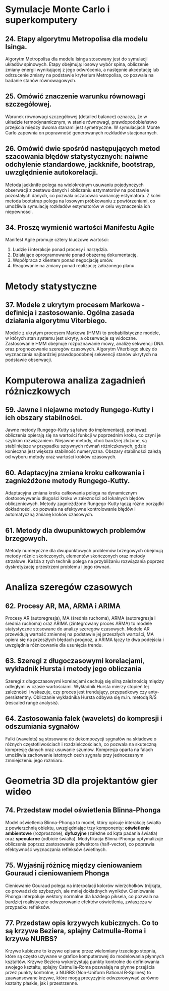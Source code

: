 # Symulacje Monte Carlo i superkomputery

## 24. Etapy algorytmu Metropolisa dla modelu Isinga.

Algorytm Metropolisa dla modelu Isinga stosowany jest do symulacji układów spinowych. Etapy obejmują: losowy wybór spina, obliczenie zmiany energii wynikającej z jego odwrócenia, a następnie akceptację lub odrzucenie zmiany na podstawie kryterium Metropolisa, co pozwala na badanie stanów równowagowych.

## 25. Omówić znaczenie warunku równowagi szczegółowej.

Warunek równowagi szczegółowej (detailed balance) oznacza, że w układzie termodynamicznym, w stanie równowagi, prawdopodobieństwo przejścia między dwoma stanami jest symetryczne. W symulacjach Monte Carlo zapewnia on poprawność generowanych rozkładów stacjonarnych.

## 26. Omówić dwie spośród następujących metod szacowania błędów statystycznych: naiwne odchylenie standardowe, jackknife, bootstrap, uwzględnienie autokorelacji.

Metoda jackknife polega na wielokrotnym usuwaniu pojedynczych obserwacji z zestawu danych i obliczaniu estymatorów na podstawie pozostałych danych, co pozwala oszacować wariancję estymatora. Z kolei metoda bootstrap polega na losowym próbkowaniu z powtórzeniami, co umożliwia symulację rozkładów estymatorów w celu wyznaczenia ich niepewności.

## 34. Proszę wymienić wartości Manifestu Agile

Manifest Agile promuje cztery kluczowe wartości:

1. Ludzie i interakcje ponad procesy i narzędzia.
2. Działające oprogramowanie ponad obszerną dokumentację.
3. Współpraca z klientem ponad negocjację umów.
4. Reagowanie na zmiany ponad realizację założonego planu.

# Metody statystyczne

## 37. Modele z ukrytym procesem Markowa - definicja i zastosowanie. Ogólna zasada działania algorytmu Viterbiego.

Modele z ukrytym procesem Markowa (HMM) to probabilistyczne modele, w których stan systemu jest ukryty, a obserwacje są widoczne. Zastosowanie HMM obejmuje rozpoznawanie mowy, analizę sekwencji DNA oraz prognozowanie szeregów czasowych. Algorytm Viterbiego służy do wyznaczania najbardziej prawdopodobnej sekwencji stanów ukrytych na podstawie obserwacji.

# Komputerowa analiza zagadnień różniczkowych

## 59. Jawne i niejawne metody Rungego-Kutty i ich obszary stabilności.

Jawne metody Rungego-Kutty są łatwe do implementacji, ponieważ obliczenia opierają się na wartości funkcji w poprzednim kroku, co czyni je szybkim rozwiązaniem. Niejawne metody, choć bardziej złożone, są stabilniejsze w przypadku sztywnych równań różniczkowych, gdzie konieczna jest większa stabilność numeryczna. Obszary stabilności zależą od wyboru metody oraz wartości kroków czasowych.

## 60. Adaptacyjna zmiana kroku całkowania i zagnieżdżone metody Rungego-Kutty.

Adaptacyjna zmiana kroku całkowania polega na dynamicznym dostosowywaniu długości kroku w zależności od lokalnych błędów obliczeniowych. Metody zagnieżdżone Rungego-Kutty łączą różne porządki dokładności, co pozwala na efektywne kontrolowanie błędów i automatyczną zmianę kroków czasowych.

## 61. Metody dla dwupunktowych problemów brzegowych.

Metody numeryczne dla dwupunktowych problemów brzegowych obejmują metody różnic skończonych, elementów skończonych oraz metody strzałowe. Każda z tych technik polega na przybliżaniu rozwiązania poprzez dyskretyzację przestrzeni problemu i jego równań.

# Analiza szeregów czasowych

## 62. Procesy AR, MA, ARMA i ARIMA

Procesy AR (autoregresja), MA (średnia ruchoma), ARMA (autoregresja i średnia ruchoma) oraz ARIMA (zintegrowany proces ARMA) to modele statystyczne stosowane do analizy szeregów czasowych. Modele AR przewidują wartość zmiennej na podstawie jej przeszłych wartości, MA opiera się na przeszłych błędach prognoz, a ARIMA łączy te dwa podejścia i uwzględnia różnicowanie dla usunięcia trendu.

## 63. Szeregi z długoczasowymi korelacjami, wykładnik Hursta i metody jego obliczania

Szeregi z długoczasowymi korelacjami cechują się silną zależnością między odległymi w czasie wartościami. Wykładnik Hursta mierzy stopień tej zależności i wskazuje, czy proces jest trendujący, przypadkowy czy anty-persistentny. Obliczanie wykładnika Hursta odbywa się m.in. metodą R/S (rescaled range analysis).

## 64. Zastosowania falek (wavelets) do kompresji i odszumiania sygnałów

Falki (wavelets) są stosowane do dekompozycji sygnałów na składowe o różnych częstotliwościach i rozdzielczościach, co pozwala na skuteczną kompresję danych oraz usuwanie szumów. Kompresja oparta na falach umożliwia zachowanie istotnych cech sygnału przy jednoczesnym zmniejszeniu jego rozmiaru.

# Geometria 3D dla projektantów gier wideo

## 74. Przedstaw model oświetlenia Blinna-Phonga

Model oświetlenia Blinna-Phonga to model, który opisuje interakcję światła z powierzchnią obiektu, uwzględniając trzy komponenty: **oświetlenie ambientowe** (rozproszone), **dyfuzyjne** (zależne od kąta padania światła) oraz **specularne** (odbicie światła). Modyfikacja Blinna-Phonga optymalizuje obliczenia poprzez zastosowanie półwektora (half-vector), co poprawia efektywność wyznaczania refleksów świetlnych.

## 75. Wyjaśnij różnicę między cieniowaniem Gouraud i cieniowaniem Phonga

Cieniowanie Gouraud polega na interpolacji kolorów wierzchołków trójkąta, co prowadzi do szybszych, ale mniej dokładnych wyników. Cieniowanie Phonga interpoluje wektory normalne dla każdego piksela, co pozwala na bardziej realistyczne odwzorowanie efektów oświetlenia, zwłaszcza w przypadku refleksów.

## 77. Przedstaw opis krzywych kubicznych. Co to są krzywe Beziera, splajny Catmulla-Roma i krzywe NURBS?

Krzywe kubiczne to krzywe opisane przez wielomiany trzeciego stopnia, które są często używane w grafice komputerowej do modelowania płynnych kształtów. Krzywe Beziera wykorzystują punkty kontrolne do definiowania swojego kształtu, splajny Catmulla-Roma pozwalają na płynne przejścia przez punkty kontrolne, a NURBS (Non-Uniform Rational B-Splines) to zaawansowane krzywe, które mogą precyzyjnie odwzorowywać zarówno kształty płaskie, jak i przestrzenne.
